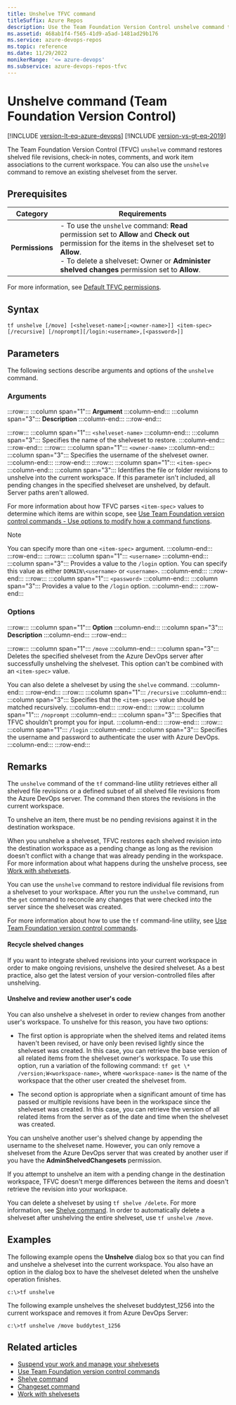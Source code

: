 ```yaml
---
title: Unshelve TFVC command
titleSuffix: Azure Repos
description: Use the Team Foundation Version Control unshelve command to restore shelved files and other items or to remove an existing shelveset from the server.
ms.assetid: 468ab1f4-f565-41d9-a5ad-1481ad29b176
ms.service: azure-devops-repos
ms.topic: reference
ms.date: 11/29/2022
monikerRange: '<= azure-devops'
ms.subservice: azure-devops-repos-tfvc
---
```


# Unshelve command (Team Foundation Version Control)

[!INCLUDE [version-lt-eq-azure-devops](../../includes/version-lt-eq-azure-devops.md)]
[!INCLUDE [version-vs-gt-eq-2019](../../includes/version-vs-gt-eq-2019.md)]

The Team Foundation Version Control (TFVC) `unshelve` command restores shelved file revisions, check-in notes, comments, and work item associations to the current workspace. You can also use the `unshelve` command to remove an existing shelveset from the server.

## Prerequisites

| Category | Requirements |
|--------------|-------------|
|**Permissions**|- To use the `unshelve` command: **Read** permission set to **Allow** and **Check out** permission for the items in the shelveset set to **Allow**.<br>- To delete a shelveset: Owner or **Administer shelved changes** permission set to **Allow**.|

For more information, see [Default TFVC permissions](../../organizations/security/default-tfvc-permissions.md).
 
## Syntax

```
tf unshelve [/move] [<shelveset-name>[;<owner-name>]] <item-spec> 
[/recursive] [/noprompt][/login:<username>,[<password>]]
```

## Parameters

The following sections describe arguments and options of the `unshelve` command.

### Arguments

:::row:::
   :::column span="1":::
   **Argument**
   :::column-end:::
   :::column span="3":::
   **Description**
   :::column-end:::
:::row-end:::

:::row:::
   :::column span="1":::
   `<shelveset-name>`
   :::column-end:::
   :::column span="3":::
   Specifies the name of the shelveset to restore.
   :::column-end:::
:::row-end:::
:::row:::
   :::column span="1":::
   `<owner-name>`
   :::column-end:::
   :::column span="3":::
   Specifies the username of the shelveset owner.
   :::column-end:::
:::row-end:::
:::row:::
   :::column span="1":::
   `<item-spec>`
   :::column-end:::
   :::column span="3":::
   Identifies the file or folder revisions to unshelve into the current workspace. If this parameter isn't included, all pending changes in the specified shelveset are unshelved, by default. Server paths aren't allowed.

   For more information about how TFVC parses `<item-spec>` values to determine which items are within scope, see [Use Team Foundation version control commands - Use options to modify how a command functions](use-team-foundation-version-control-commands.md#use-options-to-modify-how-a-command-functions).

   > [!Note]  
   > You can specify more than one `<item-spec>` argument.
   :::column-end:::
:::row-end:::
:::row:::
   :::column span="1":::
   `<username>`
   :::column-end:::
   :::column span="3":::
   Provides a value to the `/login` option. You can specify this value as either `DOMAIN\<username>` or `<username>`.
   :::column-end:::
:::row-end:::
:::row:::
   :::column span="1":::
   `<password>`
   :::column-end:::
   :::column span="3":::
   Provides a value to the `/login` option.
   :::column-end:::
:::row-end:::

### Options

:::row:::
   :::column span="1":::
   **Option**
   :::column-end:::
   :::column span="3":::
   **Description**
   :::column-end:::
:::row-end:::

:::row:::
   :::column span="1":::
   `/move`
   :::column-end:::
   :::column span="3":::
   Deletes the specified shelveset from the Azure DevOps server after successfully unshelving the shelveset. This option can't be combined with an `<item-spec>` value.

   You can also delete a shelveset by using the `shelve` command.
   :::column-end:::
:::row-end:::
:::row:::
   :::column span="1":::
   `/recursive`
   :::column-end:::
   :::column span="3":::
   Specifies that the `<item-spec>` value should be matched recursively.
   :::column-end:::
:::row-end:::
:::row:::
   :::column span="1":::
   `/noprompt`
   :::column-end:::
   :::column span="3":::
   Specifies that TFVC shouldn't prompt you for input.
   :::column-end:::
:::row-end:::
:::row:::
   :::column span="1":::
   `/login`
   :::column-end:::
   :::column span="3":::
   Specifies the username and password to authenticate the user with Azure DevOps.
   :::column-end:::
:::row-end:::

## Remarks

The `unshelve` command of the `tf` command-line utility retrieves either all shelved file revisions or a defined subset of all shelved file revisions from the Azure DevOps server. The command then stores the revisions in the current workspace.

To unshelve an item, there must be no pending revisions against it in the destination workspace.

When you unshelve a shelveset, TFVC restores each shelved revision into the destination workspace as a pending change as long as the revision doesn't conflict with a change that was already pending in the workspace. For more information about what happens during the unshelve process, see [Work with shelvesets](suspend-your-work-manage-your-shelvesets.md).

You can use the `unshelve` command to restore individual file revisions from a shelveset to your workspace. After you run the `unshelve` command, run the `get` command to reconcile any changes that were checked into the server since the shelveset was created.

For more information about how to use the `tf` command-line utility, see [Use Team Foundation version control commands](use-team-foundation-version-control-commands.md).

#### Recycle shelved changes

If you want to integrate shelved revisions into your current workspace in order to make ongoing revisions, unshelve the desired shelveset. As a best practice, also get the latest version of your version-controlled files after unshelving.

#### Unshelve and review another user's code

You can also unshelve a shelveset in order to review changes from another user's workspace. To unshelve for this reason, you have two options:

- The first option is appropriate when the shelved items and related items haven't been revised, or have only been revised lightly since the shelveset was created. In this case, you can retrieve the base version of all related items from the shelveset owner's workspace. To use this option, run a variation of the following command: `tf get \* /version;W<workspace-name>`, where `<workspace-name>` is the name of the workspace that the other user created the shelveset from.

- The second option is appropriate when a significant amount of time has passed or multiple revisions have been in the workspace since the shelveset was created. In this case, you can retrieve the version of all related items from the server as of the date and time when the shelveset was created.

You can unshelve another user's shelved change by appending the username to the shelveset name. However, you can only remove a shelveset from the Azure DevOps server that was created by another user if you have the **AdminShelvedChangesets** permission.

If you attempt to unshelve an item with a pending change in the destination workspace, TFVC doesn't merge differences between the items and doesn't retrieve the revision into your workspace.

You can delete a shelveset by using `tf shelve /delete`. For more information, see [Shelve command](shelve-command.md). In order to automatically delete a shelveset after unshelving the entire shelveset, use `tf unshelve /move`.

## Examples

The following example opens the **Unshelve** dialog box so that you can find and unshelve a shelveset into the current workspace. You also have an option in the dialog box to have the shelveset deleted when the unshelve operation finishes.

```
c:\>tf unshelve
```

The following example unshelves the shelveset buddytest\_1256 into the current workspace and removes it from Azure DevOps Server:

```
c:\>tf unshelve /move buddytest_1256
```

## Related articles

- [Suspend your work and manage your shelvesets](suspend-your-work-manage-your-shelvesets.md)
- [Use Team Foundation version control commands](use-team-foundation-version-control-commands.md)
- [Shelve command](shelve-command.md)
- [Changeset command](changeset-command.md)
- [Work with shelvesets](suspend-your-work-manage-your-shelvesets.md)
